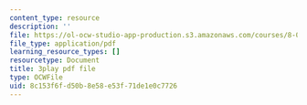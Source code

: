 ```yaml
---
content_type: resource
description: ''
file: https://ol-ocw-studio-app-production.s3.amazonaws.com/courses/8-01sc-classical-mechanics-fall-2016/8c153f6fd50b8e58e53f71de1e0c7726_GuiIyYbI0HM.pdf
file_type: application/pdf
learning_resource_types: []
resourcetype: Document
title: 3play pdf file
type: OCWFile
uid: 8c153f6f-d50b-8e58-e53f-71de1e0c7726
---
```

